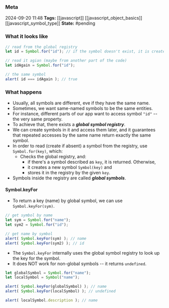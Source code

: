 ### Meta
2024-09-20 11:48
**Tags:** [[javascript]] [[javascript_object_basics]] [[javascript_symbol_type]]
**State:** #pending 

### What it looks like
```JavaScript title:app.js
// read from the global registry
let id = Symbol.for("id"); // if the symbol doesn't exist, it is created

// read it agian (maybe from another part of the code)
let idAgain = Symbol.for("id");

// the same symbol
alert( id === idAgain ); // true
```

### What happens
- Usually, all symbols are different, eve if they have the same name.
- Sometimes, we want same-named symbols to be the same entities.
- For instance, different parts of our app want to access symbol `"id"` -- the very same property.
- To achieve that, there exists a ***global symbol registry***.
- We can create symbols in it and access them later, and it guarantees that repeated accesses by the same name return exactly the same symbol.
- In order to read (create if absent) a symbol from the registry, use `Symbol.for(key)`, which:
	- Checks the global registry, and:
		- if there's a symbol described as `key`, it is returned. Otherwise,
		- it creates a new symbol `Symbol(key)` and
		- stores it in the registry by the given `key`.
- Symbols inside the registry are called ***global symbols***.

#### Symbol.keyFor
- To return a key (name) by global symbol, we can use `Symbol.keyFor(sym)`.

```JavaScript title:app.js
// get symbol by name
let sym = Symbol.for("name");
let sym2 = Symbol.for("id");

// get name by symbol
alert( Symbol.keyFor(sym) ); // name
alert( Symbol.keyFor(sym2) ); // id
```

- The `Symbol.keyFor` internally uses the global symbol registry to look up the key for the symbol.
- It does NOT work for non-global symbols -- it returns `undefined`.

```JavaScript title:app.js
let globalSymbol = Symbol.for("name");
let localSymbol = Symbol("name");

alert( Symbol.keyFor(globalSymbol) ); // name
alert( Symbol.keyFor(localSymbol) ); // undefined

alert( localSymbol.description ); // name
```